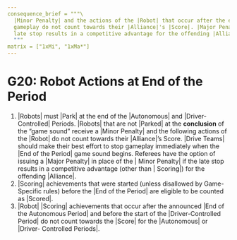```yaml
---
consequence_brief = """\
  |Minor Penalty| and the actions of the |Robot| that occur after the end of \
  gameplay do not count towards their |Alliance|'s |Score|. |Major Penalty| if the \
  late stop results in a competitive advantage for the offending |Alliance|.\
  """
matrix = ["1xMi", "1xMa*"]
---
```


# G20: Robot Actions at End of the Period

1. |Robots| must |Park| at the end of the |Autonomous| and |Driver-Controlled|
Periods. |Robots| that are not |Parked| at the **conclusion** of the “game
sound” receive a |Minor Penalty| and the following actions of the |Robot| do
not count towards their |Alliance|’s Score. |Drive Teams| should make their
best effort to stop gameplay immediately when the |End of the Period| game sound
begins. Referees have the option of issuing a |Major Penalty| in place of the |
Minor Penalty| if the late stop results in a competitive advantage (other than |
Scoring|) for the offending |Alliance|.
2. |Scoring| achievements that were started (unless disallowed by Game-Specific
rules) before the |End of the Period| are eligible to be counted as |Scored|.
3. |Robot| |Scoring| achievements that occur after the announced |End of the
Autonomous Period| and before the start of the |Driver-Controlled Period| do not
count towards the |Score| for the |Autonomous| or |Driver- Controlled Periods|.
